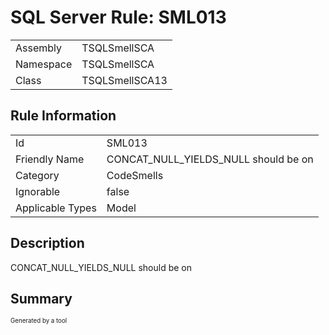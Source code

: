 ﻿# SQL Server Rule: SML013
  
|    |    |
|----|----|
| Assembly | TSQLSmellSCA |
| Namespace | TSQLSmellSCA |
| Class | TSQLSmellSCA13 |
  
## Rule Information
  
|    |    |
|----|----|
| Id | SML013 |
| Friendly Name | CONCAT_NULL_YIELDS_NULL should be on |
| Category | CodeSmells |
| Ignorable | false |
| Applicable Types | Model  |
  
## Description
  
CONCAT_NULL_YIELDS_NULL should be on
  
## Summary
  

  
<sub><sup>Generated by a tool</sup></sub>

